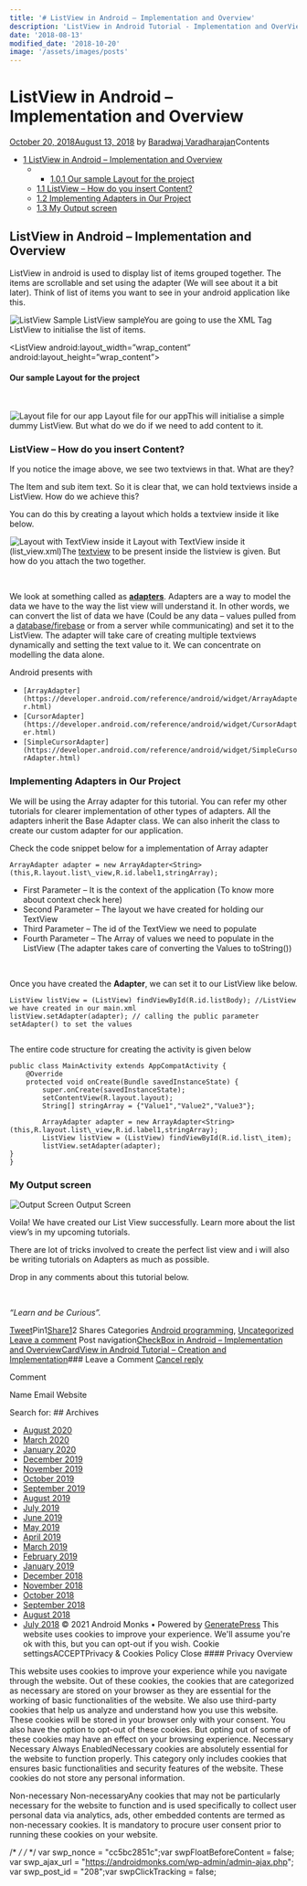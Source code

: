 ```yaml
---
title: '# ListView in Android – Implementation and Overview'
description: 'ListView in Android Tutorial - Implementation and OverView - ListView in Android - Implementation and Overview - Uncategorized'
date: '2018-08-13'
modified_date: '2018-10-20'
image: '/assets/images/posts'
---
```

# ListView in Android – Implementation and Overview

 [October 20, 2018August 13, 2018](https://androidmonks.com/listview-android-implementation-overview/ "9:09 am") by [Baradwaj Varadharajan](https://androidmonks.com/author/admin/ "View all posts by Baradwaj Varadharajan")Contents

* [1 ListView in Android – Implementation and Overview](#ListView_in_Android_8211_Implementation_and_Overview)
	+ - [1.0.1 Our sample Layout for the project](#Our_sample_Layout_for_the_project)
	+ [1.1 ListView – How do you insert Content?](#ListView_8211_How_do_you_insert_Content)
	+ [1.2 Implementing Adapters in Our Project](#Implementing_Adapters_in_Our_Project)
	+ [1.3 My Output screen](#My_Output_screen)
## ListView in Android – Implementation and Overview

ListView in android is used to display list of items grouped together. The items are scrollable and set using the adapter (We will see about it a bit later). Think of list of items you want to see in your android application like this.

![ListView Sample](data:image/gif;base64,R0lGODlhAQABAIAAAAAAAP///yH5BAEAAAAALAAAAAABAAEAAAIBRAA7)![ListView Sample](https://androidmonks.com/wp-content/uploads/2018/08/Screen-Shot-2018-08-13-at-11.24.07-AM.png) ListView sampleYou are going to use the XML Tag ListView to initialise the list of items.

<ListView android:layout\_width=”wrap\_content” android:layout\_height=”wrap\_content”> </ListView>

#### Our sample Layout for the project

 

![Layout file for our app](data:image/gif;base64,R0lGODlhAQABAIAAAAAAAP///yH5BAEAAAAALAAAAAABAAEAAAIBRAA7)![Layout file for our app](https://androidmonks.com/wp-content/uploads/2018/08/Screen-Shot-2018-08-13-at-2.24.58-PM-1024x560.png) Layout file for our appThis will initialise a simple dummy ListView. But what do we do if we need to add content to it.

### ListView – How do you insert Content?

If you notice the image above, we see two textviews in that. What are they?

The Item and sub item text. So it is clear that, we can hold textviews inside a ListView. How do we achieve this?

You can do this by creating a layout which holds a textview inside it like below.

![Layout with TextView inside it](data:image/gif;base64,R0lGODlhAQABAIAAAAAAAP///yH5BAEAAAAALAAAAAABAAEAAAIBRAA7)![Layout with TextView inside it](https://androidmonks.com/wp-content/uploads/2018/08/Screen-Shot-2018-08-13-at-11.54.05-AM-1024x436.png) Layout with TextView inside it (list\_view.xml)The [textview](https://androidmonks.com/textview-android-usage-implementation/) to be present inside the listview is given. But how do you attach the two together.

 

We look at something called as [**adapters**](https://developer.android.com/reference/android/widget/Adapter). Adapters are a way to model the data we have to the way the list view will understand it. In other words, we can convert the list of data we have (Could be any data – values pulled from a [database/firebase](https://androidmonks.com/firebase-database-set-up/) or from a server while communicating) and set it to the ListView. The adapter will take care of creating multiple textviews dynamically and setting the text value to it. We can concentrate on modelling the data alone.

Android presents with

* `[ArrayAdapter](https://developer.android.com/reference/android/widget/ArrayAdapter.html)`
* `[CursorAdapter](https://developer.android.com/reference/android/widget/CursorAdapter.html)`
* `[SimpleCursorAdapter](https://developer.android.com/reference/android/widget/SimpleCursorAdapter.html)`

### Implementing Adapters in Our Project

We will be using the Array adapter for this tutorial. You can refer my other tutorials for clearer implementation of other types of adapters. All the adapters inherit the Base Adapter class. We can also inherit the class to create our custom adapter for our application.

Check the code snippet below for a implementation of Array adapter


```
ArrayAdapter adapter = new ArrayAdapter<String>(this,R.layout.list\_view,R.id.label1,stringArray);
```
* First Parameter – It is the context of the application (To know more about context check here)
* Second Parameter – The layout we have created for holding our TextView
* Third Parameter – The id of the TextView we need to populate
* Fourth Parameter – The Array of values we need to populate in the ListView (The adapter takes care of converting the Values to toString())

 

Once you have created the **Adapter**, we can set it to our ListView like below.


```
ListView listView = (ListView) findViewById(R.id.listBody); //ListView we have created in our main.xml
listView.setAdapter(adapter); // calling the public parameter setAdapter() to set the values


```
The entire code structure for creating the activity is given below


```
public class MainActivity extends AppCompatActivity {
    @Override
    protected void onCreate(Bundle savedInstanceState) {
        super.onCreate(savedInstanceState);
        setContentView(R.layout.layout);
        String[] stringArray = {"Value1","Value2","Value3"};

        ArrayAdapter adapter = new ArrayAdapter<String>(this,R.layout.list\_view,R.id.label1,stringArray);
        ListView listView = (ListView) findViewById(R.id.list\_item);
        listView.setAdapter(adapter);
}
}
```
### My Output screen

![Output Screen](data:image/gif;base64,R0lGODlhAQABAIAAAAAAAP///yH5BAEAAAAALAAAAAABAAEAAAIBRAA7)![Output Screen](https://androidmonks.com/wp-content/uploads/2018/08/Screenshot_20180813-142246-576x1024.jpg) Output Screen 

Voila! We have created our List View successfully. Learn more about the list view’s in my upcoming tutorials.

There are lot of tricks involved to create the perfect list view and i will also be writing tutorials on Adapters as much as possible.

Drop in any comments about this tutorial below.

 

*“Learn and be Curious”.*

[Tweet](https://twitter.com/intent/tweet?text=ListView+in+Android+-+Implementation+and+Overview&url=https%3A%2F%2Fandroidmonks.com%2Flistview-android-implementation-overview%2F)Pin1[Share1](https://www.facebook.com/share.php?u=https%3A%2F%2Fandroidmonks.com%2Flistview-android-implementation-overview%2F)2 Shares Categories [Android programming](https://androidmonks.com/category/android-programming/), [Uncategorized](https://androidmonks.com/category/uncategorized/) [Leave a comment](https://androidmonks.com/listview-android-implementation-overview/#respond) Post navigation[CheckBox in Android – Implementation and Overview](https://androidmonks.com/checkbox-android-implementation-overview/)[CardView in Android Tutorial – Creation and Implementation](https://androidmonks.com/cardview-in-android-tutorial-creation-and-implementation/)### Leave a Comment [Cancel reply](/listview-android-implementation-overview/#respond)

Comment

Name Email Website  

  Search for:   ## Archives

* [August 2020](https://androidmonks.com/2020/08/)
* [March 2020](https://androidmonks.com/2020/03/)
* [January 2020](https://androidmonks.com/2020/01/)
* [December 2019](https://androidmonks.com/2019/12/)
* [November 2019](https://androidmonks.com/2019/11/)
* [October 2019](https://androidmonks.com/2019/10/)
* [September 2019](https://androidmonks.com/2019/09/)
* [August 2019](https://androidmonks.com/2019/08/)
* [July 2019](https://androidmonks.com/2019/07/)
* [June 2019](https://androidmonks.com/2019/06/)
* [May 2019](https://androidmonks.com/2019/05/)
* [April 2019](https://androidmonks.com/2019/04/)
* [March 2019](https://androidmonks.com/2019/03/)
* [February 2019](https://androidmonks.com/2019/02/)
* [January 2019](https://androidmonks.com/2019/01/)
* [December 2018](https://androidmonks.com/2018/12/)
* [November 2018](https://androidmonks.com/2018/11/)
* [October 2018](https://androidmonks.com/2018/10/)
* [September 2018](https://androidmonks.com/2018/09/)
* [August 2018](https://androidmonks.com/2018/08/)
* [July 2018](https://androidmonks.com/2018/07/)
 © 2021 Android Monks • Powered by [GeneratePress](https://generatepress.com) This website uses cookies to improve your experience. We'll assume you're ok with this, but you can opt-out if you wish. Cookie settingsACCEPTPrivacy & Cookies Policy   Close #### Privacy Overview

This website uses cookies to improve your experience while you navigate through the website. Out of these cookies, the cookies that are categorized as necessary are stored on your browser as they are essential for the working of basic functionalities of the website. We also use third-party cookies that help us analyze and understand how you use this website. These cookies will be stored in your browser only with your consent. You also have the option to opt-out of these cookies. But opting out of some of these cookies may have an effect on your browsing experience.  Necessary  Necessary Always EnabledNecessary cookies are absolutely essential for the website to function properly. This category only includes cookies that ensures basic functionalities and security features of the website. These cookies do not store any personal information.

 Non-necessary  Non-necessaryAny cookies that may not be particularly necessary for the website to function and is used specifically to collect user personal data via analytics, ads, other embedded contents are termed as non-necessary cookies. It is mandatory to procure user consent prior to running these cookies on your website.

  /* <![CDATA[ */
var tocplus = {"visibility\_show":"show","visibility\_hide":"hide","width":"Auto"};
/* ]]> */  /* <![CDATA[ */
var socialWarfare = {"addons":[],"post\_id":"208","variables":{"emphasizeIcons":false,"powered\_by\_toggle":false,"affiliate\_link":"https:\/\/warfareplugins.com"},"floatBeforeContent":""};
/* ]]> */         var swp\_nonce = "cc5bc2851c";var swpFloatBeforeContent = false; var swp\_ajax\_url = "https://androidmonks.com/wp-admin/admin-ajax.php"; var swp\_post\_id = "208";var swpClickTracking = false; 